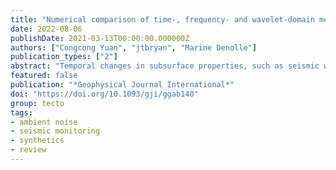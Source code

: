 ```yaml
---
title: "Numerical comparison of time-, frequency- and wavelet-domain methods for coda wave interferometry"
date: 2022-08-06
publishDate: 2021-03-13T00:00:00.000000Z
authors: ["Congcong Yuan", "jtbryan", "Marine Denolle"]
publication_types: ["2"]
abstract: "Temporal changes in subsurface properties, such as seismic wave speeds, can be monitored by measuring phase shifts in the coda of two seismic waveforms that share a similar source–receiver path but that are recorded at different times. These nearly identical seismic waveforms are usually obtained either from repeated earthquake waveforms or from repeated ambient noise cross-correlations. The five algorithms that are the most popular to measure phase shifts in the coda waves are the windowed cross correlation (WCC), trace stretching (TS), dynamic time warping (DTW), moving window cross spectrum (MWCS) and wavelet cross spectrum (WCS). The seismic wave speed perturbation is then obtained from the linear regression of phase shifts with their respective lag times under the assumption that the velocity perturbation is homogeneous between (virtual or active) source and receiver. We categorize these methods into the time domain (WCC, TS, DTW), frequency domain (MWCS) and wavelet domain (WCS). This study complements this suite of algorithms with two additional wavelet-domain methods, which we call wavelet transform stretching (WTS) and wavelet transform DTW, wherein we apply traditional stretching and DTW techniques to the wavelet transform. This work aims to verify, validate, and test the accuracy and performance of all methods by performing numerical experiments, in which the elastic wavefields are solved for in various 2-D heterogeneous half-space geometries. Through this work, we validate the assumption of a linear increase in phase shifts with respect to phase lags as a valid argument for fully homogeneous and laterally homogeneous velocity changes. Additionally, we investigate the sensitivity of coda waves at various seismic frequencies to the depth of the velocity perturbation. Overall, we conclude that seismic wavefields generated and recorded at the surface lose sensitivity rapidly with increasing depth of the velocity change for all source–receiver offsets. However, measurements made over a spectrum of seismic frequencies exhibit a pattern such that wavelet methods, and especially WTS, provide useful information to infer the depth of the velocity changes."
featured: false
publication: "*Geophysical Journal International*"
doi: "https://doi.org/10.1093/gji/ggab140"
group: tecto
tags:
- ambient noise
- seismic monitoring
- synthetics
- review
---
```


